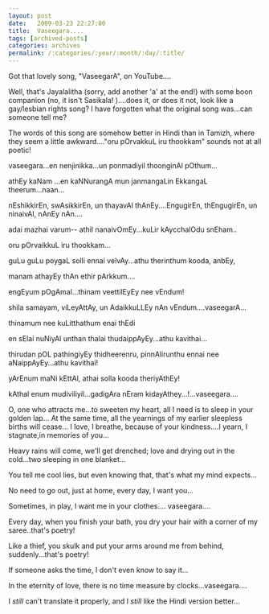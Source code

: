 ```yaml
---
layout: post
date:	2009-03-23 22:27:00
title:  Vaseegara....
tags: [archived-posts]
categories: archives
permalink: /:categories/:year/:month/:day/:title/
---
```

Got that lovely song, "VaseegarA", on YouTube....

<lj-embed id="40"/>


Well, that's Jayalalitha (sorry, add another 'a' at the end!) with some boon companion (no, it isn't Sasikala! )....does it, or does it not, look like a gay/lesbian rights song? I have forgotten what the original song was...can someone tell me?

The words of this song are somehow better in Hindi than in Tamizh, where they seem a little awkward...."oru pOrvakkuL iru thookkam" sounds not at all poetic!


vaseegara...en nenjinikka...un ponmadiyil thoonginAl pOthum...

athEy kaNam ...en kaNNurangA mun janmangaLin EkkangaL theerum...naan...

nEshikkirEn, swAsikkirEn, un thayavAl thAnEy....EngugirEn, thEngugirEn, un ninaivAl, nAnEy nAn....


adai mazhai varum-- athil nanaivOmEy...kuLir kAycchalOdu snEham..

oru pOrvaikkuL iru thookkam...

guLu guLu poygaL solli ennai velvAy...athu therinthum kooda, anbEy,

manam athayEy thAn ethir pArkkum....

engEyum pOgAmal...thinam veettilEyEy nee vEndum!

shila samayam, viLeyAttAy, un AdaikkuLLEy nAn vEndum....vaseegarA...


thinamum nee kuLitthathum enai thEdi

en sElai nuNiyAl unthan thalai thudaippAyEy...athu kavithai...

thirudan pOL pathingiyEy thidheerenru, pinnAlirunthu ennai nee aNaippAyEy...athu kavithai!

yArEnum maNi kEttAl, athai solla kooda theriyAthEy!

kAthal enum mudiviliyil...gadigAra nEram kidayAthey...!...vaseegara....



O, one who attracts me...to sweeten my heart, all I need is to sleep in your golden lap...
At the same time, all the yearnings of my earlier sleepless births will cease...
I love, I breathe, because of your kindness....I yearn, I stagnate,in memories of you...


Heavy rains will come, we'll get drenched; love and drying out in the cold...two sleeping in one blanket...

You tell me cool lies, but even knowing that, that's what my mind expects...

No need to go out, just at home, every day, I want you...

Sometimes, in play, I want me in your clothes.... vaseegara....


Every day, when you finish your bath, you dry your hair with a corner of my saree..that's poetry!

Like a thief, you skulk and put your arms around me from behind, suddenly...that's poetry!

If someone asks the time, I don't even know to say it...

In the eternity of love, there is no time measure by clocks...vaseegara....


I *still* can't translate it properly, and I *still* like the Hindi version better...

